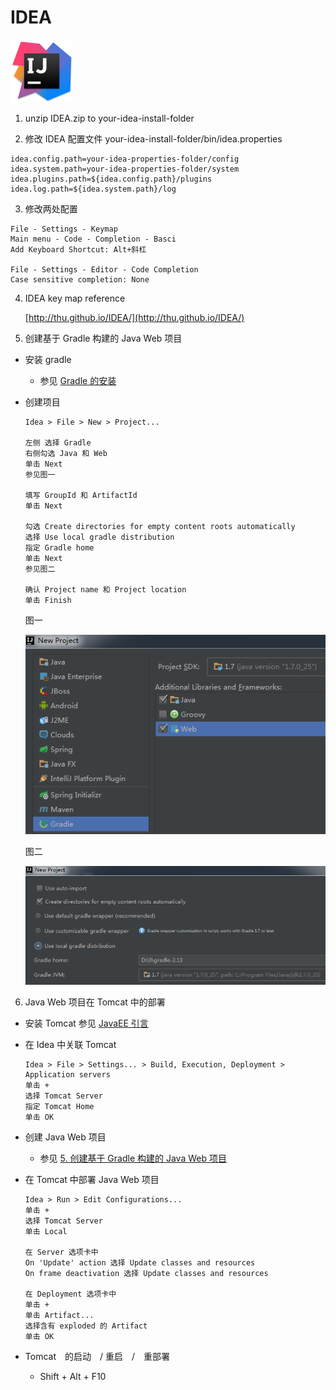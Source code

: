 # IDEA

<img src="../image/idea/logo_idea.png" title="Intellij IDEA" width="100">

1. unzip IDEA.zip to your-idea-install-folder

2. 修改 IDEA 配置文件 your-idea-install-folder/bin/idea.properties

  ```
  idea.config.path=your-idea-properties-folder/config
  idea.system.path=your-idea-properties-folder/system
  idea.plugins.path=${idea.config.path}/plugins
  idea.log.path=${idea.system.path}/log
  ```

3. 修改两处配置

  ```
  File - Settings - Keymap
  Main menu - Code - Completion - Basci
  Add Keyboard Shortcut: Alt+斜杠

  File - Settings - Editor - Code Completion
  Case sensitive completion: None
  ```
  
4. IDEA key map reference
  
    [http://thu.github.io/IDEA/](http://thu.github.io/IDEA/)
    
5. 创建基于 Gradle 构建的 Java Web 项目

  - 安装 gradle
    - 参见 [Gradle 的安装](gradle.md)
  - 创建项目

    ```
    Idea > File > New > Project... 
    
    左侧 选择 Gradle 
    右侧勾选 Java 和 Web
    单击 Next
    参见图一
    
    填写 GroupId 和 ArtifactId
    单击 Next
    
    勾选 Create directories for empty content roots automatically
    选择 Use local gradle distribution
    指定 Gradle home
    单击 Next
    参见图二
    
    确认 Project name 和 Project location
    单击 Finish
    ```
    
    图一
    
    ![图一](../image/idea/gradle_web_1.png)
    
    图二
    
    ![图二](../image/idea/gradle_web_2.png)
    
6. Java Web 项目在 Tomcat 中的部署

  - 安装 Tomcat
    参见 [JavaEE 引言](../javaee/intro.md)
  - 在 Idea 中关联 Tomcat

    ```
    Idea > File > Settings... > Build, Execution, Deployment > Application servers
    单击 +
    选择 Tomcat Server
    指定 Tomcat Home
    单击 OK
    ```
   
   - 创建 Java Web 项目
     - 参见 [5. 创建基于 Gradle 构建的 Java Web 项目](idea.md)
   - 在 Tomcat 中部署 Java Web 项目
   
     ```
     Idea > Run > Edit Configurations...
     单击 +
     选择 Tomcat Server
     单击 Local
     
     在 Server 选项卡中
     On 'Update' action 选择 Update classes and resources
     On frame deactivation 选择 Update classes and resources
     
     在 Deployment 选项卡中
     单击 +
     单击 Artifact...
     选择含有 exploded 的 Artifact
     单击 OK
     ```
   - Tomcat　的启动　/ 重启　/　重部署
     -  Shift + Alt + F10
    
